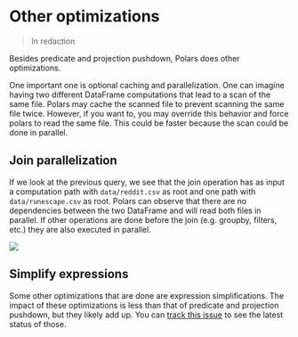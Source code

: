 # Other optimizations

> In redaction

Besides predicate and projection pushdown, Polars does other optimizations.

One important one is optional caching and parallelization. One can imagine having two different DataFrame computations that
lead to a scan of the same file. Polars may cache the scanned file to prevent scanning the same file twice. However, if 
you want to, you may override this behavior and force polars to read the same file. This could
be faster because the scan could be done in parallel.

## Join parallelization

If we look at the previous query, we see that the join operation has as input a computation path with `data/reddit.csv`
as root and one path with `data/runescape.csv` as root. Polars can observe that there are no dependencies between the
two DataFrame and will read both files in parallel. If other operations are done before the join (e.g. groupby, filters, etc.)
they are also executed in parallel.

![](../../_outputs/projection-pushdown/graph-optimized.png)

## Simplify expressions

Some other optimizations that are done are expression simplifications. The impact of these optimizations is less than that
of predicate and projection pushdown, but they likely add up. You can [track this issue](https://github.com/ritchie46/polars/issues/139)
to see the latest status of those.
